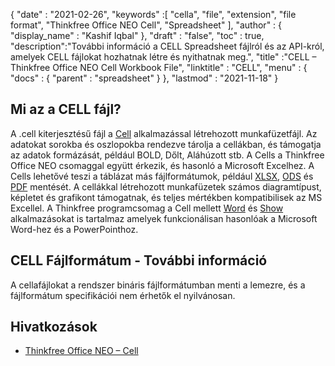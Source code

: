 {
  "date" : "2021-02-26",
  "keywords" :[ "cella", "file", "extension", "file format", "Thinkfree Office NEO Cell", "Spreadsheet" ],
  "author" : {
    "display_name" : "Kashif Iqbal"
},
  "draft" : "false",
  "toc" : true,
  "description":"További információ a CELL Spreadsheet fájlról és az API-król, amelyek CELL fájlokat hozhatnak létre és nyithatnak meg.",
  "title" :"CELL – Thinkfree Office NEO Cell Workbook File",
  "linktitle" : "CELL",
  "menu" : {
    "docs" : {
      "parent" : "spreadsheet"
}
},
  "lastmod" : "2021-11-18"
}

## Mi az a CELL fájl?

A .cell kiterjesztésű fájl a [Cell](https://office.hancom.com/) alkalmazással létrehozott munkafüzetfájl. Az adatokat sorokba és oszlopokba rendezve tárolja a cellákban, és támogatja az adatok formázását, például BOLD, Dőlt, Aláhúzott stb. A Cells a Thinkfree Office NEO csomaggal együtt érkezik, és hasonló a Microsoft Excelhez. A Cells lehetővé teszi a táblázat más fájlformátumok, például [XLSX](/hu/spreadsheet/xlsx/), [ODS](/hu/spreadsheet/ods/) és [PDF](/hu/pdf/) mentését. A cellákkal létrehozott munkafüzetek számos diagramtípust, képletet és grafikont támogatnak, és teljes mértékben kompatibilisek az MS Excellel. A Thinkfree programcsomag a Cell mellett [Word](https://office.hancom.com/) és [Show](https://office.hancom.com/) alkalmazásokat is tartalmaz amelyek funkcionálisan hasonlóak a Microsoft Word-hez és a PowerPointhoz.

## CELL Fájlformátum - További információ

A cellafájlokat a rendszer bináris fájlformátumban menti a lemezre, és a fájlformátum specifikációi nem érhetők el nyilvánosan.

## Hivatkozások ##

* [Thinkfree Office NEO – Cell](https://office.hancom.com/)

